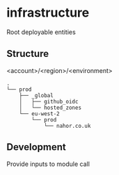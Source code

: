 # infrastructure

Root deployable entities

## Structure 

\<account\>/\<region\>/\<environment\>

```
.
└── prod
    ├── _global
    │   ├── github_oidc
    │   └── hosted_zones
    └── eu-west-2
        └── prod
            └── nahor.co.uk
```

## Development

Provide inputs to module call
